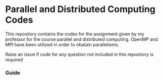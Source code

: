 <h1>Parallel and Distributed Computing Codes</h1>

<p>This repository contains the codes for the assignment given by my professor for the course parallel and distributed computing. OpenMP and MPI have been utilized in order to obatain parallelisms.</p>
<p>Raise an issue if code for any question not included in this repository is required</P>

<h3>Guide</h3>
